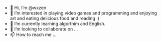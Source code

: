 - 👋 Hi, I’m @wxzen
- 👀 I’m interested in playing video games and programming and enjoying art and eating delicious food and reading :)
- 🌱 I’m currently learning algorthim and English.
- 💞️ I’m looking to collaborate on ...
- 📫 How to reach me ...

<!---
wxzen/wxzen is a ✨ special ✨ repository because its `README.md` (this file) appears on your GitHub profile.
You can click the Preview link to take a look at your changes.
--->
